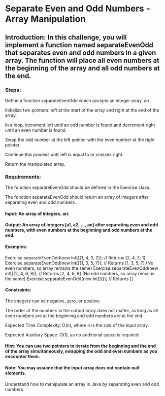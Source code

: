 # Separate Even and Odd Numbers - Array Manipulation
## Introduction: In this challenge, you will implement a function named separateEvenOdd that separates even and odd numbers in a given array. The function will place all even numbers at the beginning of the array and all odd numbers at the end.

### Steps:

Define a function separateEvenOdd which accepts an integer array, arr.

Initialize two pointers: left at the start of the array and right at the end of the array.

In a loop, increment left until an odd number is found and decrement right until an even number is found.

Swap the odd number at the left pointer with the even number at the right pointer.

Continue this process until left is equal to or crosses right.

Return the manipulated array.

### Requirements:

The function separateEvenOdd should be defined in the Exercise class.

The function separateEvenOdd should return an array of integers after separating even and odd numbers.

#### Input: An array of integers, arr.

#### Output: An array of integers [a1, a2, ..., an] after separating even and odd numbers, with even numbers at the beginning and odd numbers at the end.

#### Examples:

Exercise.separateEvenOdd(new int[]{1, 4, 3, 2}); // Returns [2, 4, 3, 1]
Exercise.separateEvenOdd(new int[]{1, 3, 5, 7}); // Returns [1, 3, 5, 7] (No even numbers, so array remains the same)
Exercise.separateEvenOdd(new int[]{2, 4, 6, 8}); // Returns [2, 4, 6, 8] (No odd numbers, so array remains the same)
Exercise.separateEvenOdd(new int[]{}); // Returns []
#### Constraints:

The integers can be negative, zero, or positive.

The order of the numbers in the output array does not matter, as long as all even numbers are at the beginning and odd numbers are at the end.

Expected Time Complexity: O(n), where n is the size of the input array.

Expected Auxiliary Space: O(1), as no additional space is required.

#### Hint: You can use two pointers to iterate from the beginning and the end of the array simultaneously, swapping the odd and even numbers as you encounter them.

#### Note: You may assume that the input array does not contain null elements.

Understand how to manipulate an array in Java by separating even and odd numbers.